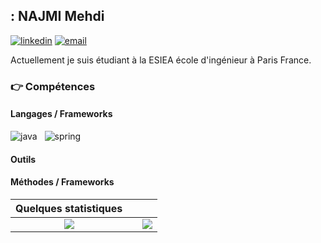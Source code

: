 ## : NAJMI Mehdi
[![linkedin](https://img.shields.io/badge/linkedin--lightgrey?style=social&logo=linkedin)](https://www.linkedin.com/in/mehdi-najmi-111358177/)
[![email](https://img.shields.io/badge/email--lightgrey?style=social&logo=gmail)](mailto:najmimehdi70@gmail.com)

Actuellement je suis étudiant à la ESIEA école d'ingénieur à Paris France.


### :point_right: Compétences
#### Langages / Frameworks
<img src="./assets/images/java.png" alt="java" title="Java"/>&nbsp;&nbsp; <img src="./assets/images/spring.ico" alt="spring" title="Spring"/>&nbsp;&nbsp; 


#### Outils



#### Méthodes / Frameworks


| Quelques statistiques | | |
| :---: |:---:| :---:|
| ![](https://github-readme-stats.vercel.app/api/top-langs/?username=Najmi19-s&theme=radical&hide_langs_below=8&count_private=true)     |  | ![](https://github-readme-stats.vercel.app/api?username=Najmi19-s&show_icons=true&theme=radical&count_private=true) |


